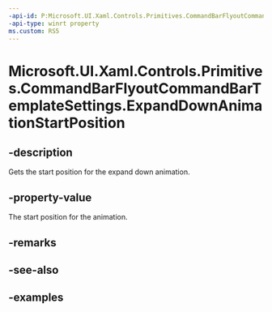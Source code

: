 ```yaml
---
-api-id: P:Microsoft.UI.Xaml.Controls.Primitives.CommandBarFlyoutCommandBarTemplateSettings.ExpandDownAnimationStartPosition
-api-type: winrt property
ms.custom: RS5
---
```

<!-- Property syntax.
public double ExpandDownAnimationStartPosition { get; }
-->

# Microsoft.UI.Xaml.Controls.Primitives.CommandBarFlyoutCommandBarTemplateSettings.ExpandDownAnimationStartPosition


## -description

Gets the start position for the expand down animation.


## -property-value

The start position for the animation.


## -remarks


## -see-also


## -examples


